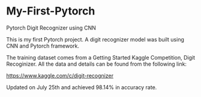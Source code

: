 # My-First-Pytorch
Pytorch Digit Recognizer using CNN

This is my first Pytorch project. A digit recognizer model was built using CNN and Pytorch framework.

The training dataset comes from a Getting Started Kaggle Competition, Digit Recoginizer. All the data and details can be found from the following link:

https://www.kaggle.com/c/digit-recognizer

Updated on July 25th and achieved 98.14% in accuracy rate.
